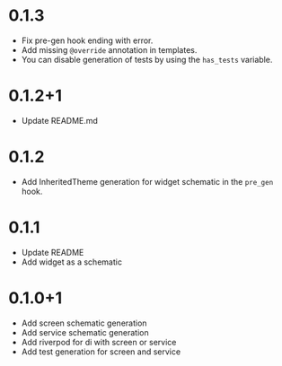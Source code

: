 # 0.1.3

- Fix pre-gen hook ending with error.
- Add missing `@override` annotation in templates.
- You can disable generation of tests by using the `has_tests` variable.

# 0.1.2+1

- Update README.md

# 0.1.2

- Add InheritedTheme generation for widget schematic in the `pre_gen` hook.

# 0.1.1

- Update README
- Add widget as a schematic

# 0.1.0+1

- Add screen schematic generation
- Add service schematic generation
- Add riverpod for di with screen or service
- Add test generation for screen and service
